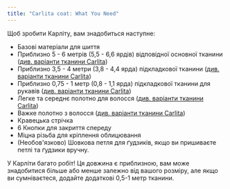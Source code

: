 ```yaml
---
title: "Carlita coat: What You Need"
---
```


Щоб зробити Карліту, вам знадобиться наступне:

- Базові матеріали для шиття
- Приблизно 5 - 6 метрів (5,5 - 6,6 ярдів) відповідної основної тканини ([див. варіанти тканини Carlita](/docs/patterns/carlita/fabric/))
- Приблизно 3,5 - 4 метри (3,8 - 4,4 ярда) підкладкової тканини ([див. варіанти тканини Carlita](/docs/patterns/carlita/fabric/))
- Приблизно 0,75 - 1 метр (0,8 - 1,1 ярда) підкладкової тканини для рукавів ([див. варіанти тканини Carlita](/docs/patterns/carlita/fabric/))
- Легке та середнє полотно для волосся ([див. варіанти тканини Carlita](/docs/patterns/carlita/fabric/))
- Важке полотно з волосся ([див. варіанти тканини Carlita](/docs/patterns/carlita/fabric/))
- Кравецька стрічка
- 6 Кнопки для закриття спереду
- Міцна різьба для кріплення облицювання
- (Необов'язково) Шовкова петля для ґудзиків, якщо ви пришиваєте петлі та ґудзики вручну.

<Warning>

У Карліти багато робіт! Ця довжина є приблизною, вам може знадобитися більше або менше залежно від вашого розміру, але якщо ви сумніваєтеся, додайте додаткові 0,5-1 метр тканини.

</Warning>
